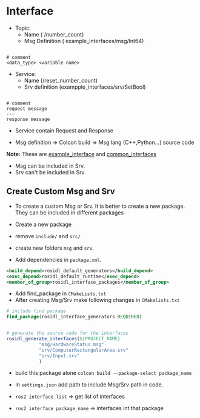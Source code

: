 # Interface

* Topic:
    * Name ( /number_count)
    * Msg Definition ( example_interfaces/msg/Int64)

```

# comment
<data_type> <variable name>

```

* Service:
    * Name (/reset_number_count)
    * Srv definition (exampple_interfaces/srv/SetBool)

```

# comment
request message
---
response message

```

* Service contain Request and Response

* Msg definition => Colcon build  =>  Msg lang (C++,Python...) source code

**Note:** These are [example_interface](https://github.com/ros2/example_interfaces) and [common_interfaces](https://github.com/ros2/common_interfaces) 

* Msg can be included in Srv.
* Srv can't be included in Srv.


## Create Custom Msg and Srv

* To create a custom Msg or Srv. It is better to create a new package. They can be included in different packages 

* Create a new package 
* remove `include/` and `src/`
* create new folders `msg` and `srv`.

* Add dependencies in `package.xml`.

```xml
<build_depend>rosidl_default_generators</build_depend>
<exec_depend>rosidl_default_runtime</exec_depend>
<member_of_group>rosidl_interface_packages</member_of_group>
```


* Add find_package in `CMakeLists.txt`
* After creating Msg/Srv make following changes in `CMakelists.txt`


```cmake
# include find package
find_package(rosidl_interface_generators REQUIRED)


# generate the source code for the interfaces
rosidl_generate_interfaces(${PROJECT_NAME}
            "msg/HardwareStatus.msg"
            "srv/ComputerRectangularArea.srv"
            "srv/Input.srv"
            )
```
* build this package alone `colcon build --package-select package_name`


* In `settings.json` add path to include Msg/Srv path in code.

* `ros2 interface list` => get list of interfaces
* `ros2 interface package_name` => interfaces int that package


